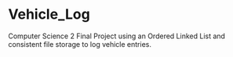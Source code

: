 # Vehicle_Log
Computer Science 2 Final Project using an Ordered Linked List and consistent file storage to log vehicle entries.
